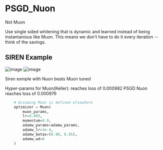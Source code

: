 # PSGD_Nuon
Not Muon

Use single sided whitening that is dynamic and learned instead of being instantanious like Muon. This means we don't have to do it every iteration -- think of the savings. 

## SIREN Example

![image](https://github.com/user-attachments/assets/28aab08c-57d3-425a-b123-1733bbb9e9c0)
![image](https://github.com/user-attachments/assets/7d7fbf87-53b7-4c2e-b683-de24d9c54f30)


Siren exmple with Nuon beats Muon tuned

Hyper-params for Muon(Keller): reaches loss of 0.000982 PSGD Nuon reaches loss of 0.000976
```python
    # Assuming Muon is defined elsewhere
    optimizer = Muon(
        muon_params,
        lr=0.005,
        momentum=0.9,
        adamw_params=adamw_params,
        adamw_lr=3e-4,
        adamw_betas=(0.90, 0.95),
        adamw_wd=0
    )
```
